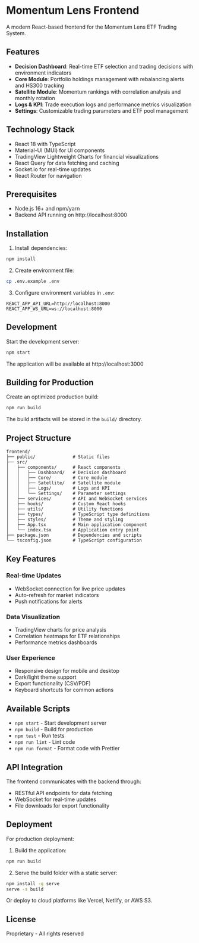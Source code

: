 # Momentum Lens Frontend

A modern React-based frontend for the Momentum Lens ETF Trading System.

## Features

- **Decision Dashboard**: Real-time ETF selection and trading decisions with environment indicators
- **Core Module**: Portfolio holdings management with rebalancing alerts and HS300 tracking
- **Satellite Module**: Momentum rankings with correlation analysis and monthly rotation
- **Logs & KPI**: Trade execution logs and performance metrics visualization
- **Settings**: Customizable trading parameters and ETF pool management

## Technology Stack

- React 18 with TypeScript
- Material-UI (MUI) for UI components
- TradingView Lightweight Charts for financial visualizations
- React Query for data fetching and caching
- Socket.io for real-time updates
- React Router for navigation

## Prerequisites

- Node.js 16+ and npm/yarn
- Backend API running on http://localhost:8000

## Installation

1. Install dependencies:
```bash
npm install
```

2. Create environment file:
```bash
cp .env.example .env
```

3. Configure environment variables in `.env`:
```
REACT_APP_API_URL=http://localhost:8000
REACT_APP_WS_URL=ws://localhost:8000
```

## Development

Start the development server:
```bash
npm start
```

The application will be available at http://localhost:3000

## Building for Production

Create an optimized production build:
```bash
npm run build
```

The build artifacts will be stored in the `build/` directory.

## Project Structure

```
frontend/
├── public/              # Static files
├── src/
│   ├── components/      # React components
│   │   ├── Dashboard/   # Decision dashboard
│   │   ├── Core/        # Core module
│   │   ├── Satellite/   # Satellite module
│   │   ├── Logs/        # Logs and KPI
│   │   └── Settings/    # Parameter settings
│   ├── services/        # API and WebSocket services
│   ├── hooks/           # Custom React hooks
│   ├── utils/           # Utility functions
│   ├── types/           # TypeScript type definitions
│   ├── styles/          # Theme and styling
│   ├── App.tsx          # Main application component
│   └── index.tsx        # Application entry point
├── package.json         # Dependencies and scripts
└── tsconfig.json        # TypeScript configuration
```

## Key Features

### Real-time Updates
- WebSocket connection for live price updates
- Auto-refresh for market indicators
- Push notifications for alerts

### Data Visualization
- TradingView charts for price analysis
- Correlation heatmaps for ETF relationships
- Performance metrics dashboards

### User Experience
- Responsive design for mobile and desktop
- Dark/light theme support
- Export functionality (CSV/PDF)
- Keyboard shortcuts for common actions

## Available Scripts

- `npm start` - Start development server
- `npm build` - Build for production
- `npm test` - Run tests
- `npm run lint` - Lint code
- `npm run format` - Format code with Prettier

## API Integration

The frontend communicates with the backend through:
- RESTful API endpoints for data fetching
- WebSocket for real-time updates
- File downloads for export functionality

## Deployment

For production deployment:

1. Build the application:
```bash
npm run build
```

2. Serve the build folder with a static server:
```bash
npm install -g serve
serve -s build
```

Or deploy to cloud platforms like Vercel, Netlify, or AWS S3.

## License

Proprietary - All rights reserved